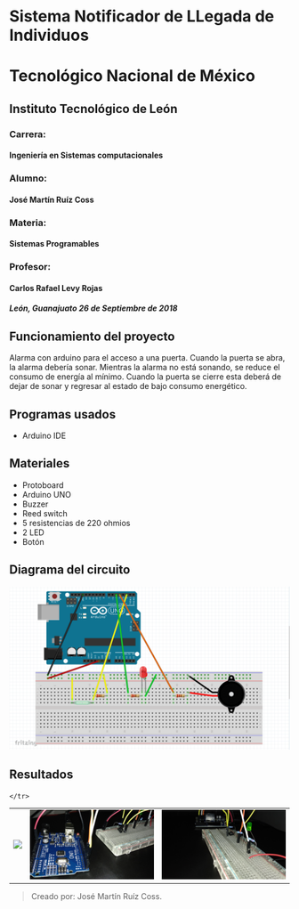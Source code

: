 Sistema Notificador de LLegada de Individuos
=============================================
# Tecnológico Nacional de México

## Instituto Tecnológico de León

### Carrera:
#### Ingeniería en Sistemas computacionales

### Alumno:
#### José Martín Ruíz Coss

### Materia:
#### Sistemas Programables

### Profesor:
#### Carlos Rafael Levy Rojas

##### León, Guanajuato 26 de Septiembre de 2018





Funcionamiento del proyecto
---------------------

Alarma con arduino para el acceso a una puerta. Cuando la puerta se abra, la alarma debería sonar.
Mientras la alarma no está sonando, se reduce el consumo de energía al mínimo.
Cuando la puerta se cierre esta deberá de dejar de sonar y regresar al estado de bajo consumo energético.



Programas usados
-----------------
+ Arduino IDE

Materiales
------------

+ Protoboard
+ Arduino UNO
+ Buzzer
+ Reed switch
+ 5 resistencias de 220 ohmios
+ 2 LED
+ Botón

Diagrama del circuito
---------------------
![alt tag](https://github.com/maartinrc/Sistema-Notificador-de-Llegada-de-Individuos/blob/master/DiagramaPuerta.png)




## Resultados
<table>
	<tr>
	<td><img src=https://github.com/maartinrc/Sistema-Notificador-de-Llegada-de-Individuos/blob/master/evidencia1.jpg></td>
	<td><img src=https://github.com/maartinrc/Sistema-Notificador-de-Llegada-de-Individuos/blob/master/evidencia2.jpg></td>
	<td><img src=https://github.com/maartinrc/Sistema-Notificador-de-Llegada-de-Individuos/blob/master/evidencia3.jpg></td>

	</tr>

</table>



>Creado por: José Martín Ruíz Coss.

